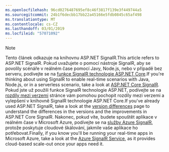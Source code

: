 ```yaml
---
ms.openlocfilehash: 96cd0276487695ef8c46f3817f139e3f449744a5
ms.sourcegitcommit: 24b1f6decbb17bb22a45166e5fdb0845c65af498
ms.translationtype: MT
ms.contentlocale: cs-CZ
ms.lasthandoff: 03/01/2019
ms.locfileid: "57071092"
---
```

> [!NOTE]
> <span data-ttu-id="ce8e2-101">Tento článek odkazuje na knihovnu ASP.NET SignalR.</span><span class="sxs-lookup"><span data-stu-id="ce8e2-101">This article refers to ASP.NET SignalR.</span></span> <span data-ttu-id="ce8e2-102">Pokud uvažujete o pomocí nástroje SignalR, aby se povolily scénáře v reálném čase pomocí Javy, Node.js, nebo v případě bez serveru, podívejte se na [funkce SignalR technologie ASP.NET Core](/aspnet/core/signalr/introduction).</span><span class="sxs-lookup"><span data-stu-id="ce8e2-102">If you're thinking about using SignalR to enable real-time scenarios with Java, Node.js, or in a serverless scenario, take a look at [ASP.NET Core SignalR](/aspnet/core/signalr/introduction).</span></span> <span data-ttu-id="ce8e2-103">Pokud jste už použili funkce SignalR technologie ASP.NET, podívejte se na [rozdíly mezi verzemi](/aspnet/core/signalr/version-differences) stránce vám pomohou pochopit rozdíly mezi verzemi a vylepšení v knihovně SignalR technologie ASP.NET Core.</span><span class="sxs-lookup"><span data-stu-id="ce8e2-103">If you've already used ASP.NET SignalR, take a look at the [version differences](/aspnet/core/signalr/version-differences) page to understand the differences in the versions and the improvements in ASP.NET Core SignalR.</span></span> <span data-ttu-id="ce8e2-104">Nakonec, pokud víte, budete spouštět aplikace v reálném čase v Microsoft Azure, podívejte se na [služby Azure SignalR](/azure/azure-signalr/signalr-overview), protože poskytuje cloudové škálování, jakmile vaše aplikace ho potřebovat.</span><span class="sxs-lookup"><span data-stu-id="ce8e2-104">Finally, if you know you'll be running your real-time apps in Microsoft Azure, take a look at the [Azure SignalR Service](/azure/azure-signalr/signalr-overview), as it provides cloud-based scale-out once your apps need it.</span></span>